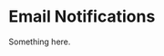 [title]: # (Email Notifications)
[tags]: # (XXX)
[priority]: # (638)
# Email Notifications
Something here.
